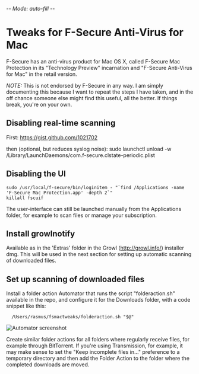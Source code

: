 -*- Mode: auto-fill -*-

Tweaks for F-Secure Anti-Virus for Mac
======================================

F-Secure has an anti-virus product for Mac OS X, called F-Secure Mac
Protection in its "Technology Preview" incarnation and "F-Secure
Anti-Virus for Mac" in the retail version. 

*NOTE:* This is not endorsed by F-Secure in any way. I am simply
documenting this because I want to repeat the steps I have taken, and
in the off chance someone else might find this useful, all the
better. If things break, you're on your own.


Disabling real-time scanning
----------------------------

First: https://gist.github.com/1021702

then (optional, but reduces syslog noise):
	sudo launchctl unload -w /Library/LaunchDaemons/com.f-secure.clstate-periodic.plist

Disabling the UI
----------------

	sudo /usr/local/f-secure/bin/loginitem - "`find /Applications -name 'F-Secure Mac Protection.app' -depth 2`"
	killall fscuif

The user-interface can still be launched manually from the
Applications folder, for example to scan files or manage your
subscription.


Install growlnotify
-------------------

Available as in the 'Extras' folder in the Growl (http://growl.info/)
installer dmg. This will be used in the next section for setting up
automatic scanning of downloaded files.

Set up scanning of downloaded files
-----------------------------------

Install a folder action Automator that runs the script
"folderaction.sh" available in the repo, and configure it for the
Downloads folder, with a code snippet like this:

	  /Users/rasmus/fsmactweaks/folderaction.sh "$@"

![Automator screenshot](https://github.com/pajp/fsmactweaks/raw/master/folderaction.png)

Create similar folder actions for all folders where regularly receive
files, for example through BitTorrent. If you're using Transmission,
for example, it may make sense to set the "Keep incomplete files
in..." preference to a temporary directory and then add the Folder
Action to the folder where the completed downloads are moved.